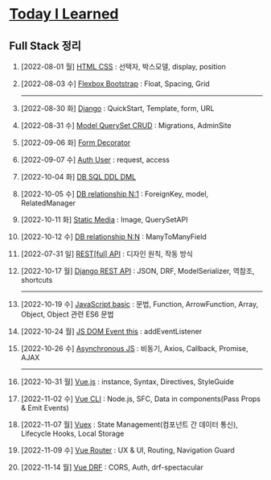 # [Today I Learned](/../..)

## Full Stack 정리

1. [2022-08-01 월] [HTML CSS](./0801_HTML_CSS.md) : 선택자, 박스모델, display, position

2. [2022-08-03 수] [Flexbox Bootstrap](./0803_Flexbox_Bootstrap.md) : Float, Spacing, Grid

   ---

3. [2022-08-30 화] [Django](./0830_Django_Template_VariableRouting.md) : QuickStart, Template, form, URL

4. [2022-08-31 수] [Model QuerySet CRUD](./0831_Django_Model_QuerySet_CRUD.md) : Migrations, AdminSite

5. [2022-09-06 화] [Form Decorator](./0906_Django_Form_ModelForm.md)

6. [2022-09-07 수] [Auth User](./0907_Django_Auth.md) : request, access

7. [2022-10-04 화] [DB SQL DDL DML](./1004_DB_SQL.md)

8. [2022-10-05 수] [DB relationship N:1](./1005_DB_relationship_N_1.md) : ForeignKey, model, RelatedManager

9. [2022-10-11 화] [Static Media](./1011_Django_Static_Media.md) : Image, QuerySetAPI

10. [2022-10-12 수] [DB relationship N:N](./1012_DB_relationship_N_N.md) : ManyToManyField

11. [2022-07-31 일] [REST[ful] API](https://github.com/kimsixsue/CS-Study/blob/master/kimsixsue/RESTful_API.md) : 디자인 원칙, 작동 방식

12. [2022-10-17 월] [Django REST API](./1017_Django_REST_API.md) : JSON, DRF, ModelSerializer, 역참조, shortcuts

    ---

13. [2022-10-19 수] [JavaScript basic](./1019_JavaScript_basic.md) : 문법, Function, ArrowFunction, Array, Object, Object 관련 ES6 문법

14. [2022-10-24 월] [JS DOM Event this](./1024_JS_DOM_Event_this.md) : addEventListener

15. [2022-10-26 수] [Asynchronous JS](./1026_Asynchronous_JS.md) : 비동기, Axios, Callback, Promise, AJAX

    ---

16. [2022-10-31 월] [Vue.js](./1031_Vue.js.md) : instance, Syntax, Directives, StyleGuide

17. [2022-11-02 수] [Vue CLI](./1102_Vue_CLI.md) : Node.js, SFC, Data in components(Pass Props & Emit Events)

18. [2022-11-07 월] [Vuex](./1107_Vuex.md) : State Management(컴포넌트 간 데이터 통신), Lifecycle Hooks, Local Storage

19. [2022-11-09 수] [Vue Router](./1109_Vue_Router.md) : UX & UI, Routing, Navigation Guard

20. [2022-11-14 월] [Vue DRF](./1114_Vue_DRF.md) : CORS, Auth, drf-spectacular